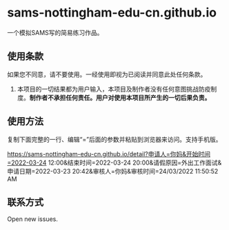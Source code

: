# sams-nottingham-edu-cn.github.io

一个模拟SAMS写的简易练习作品。

## 使用条款

如果您不同意，请不要使用。一经使用即视为已阅读并同意此处任何条款。

1. 本项目的一切结果都为用户输入，本项目及制作者没有任何意图挑战防疫制度。**制作者不承担任何责任。用户对使用本项目所产生的一切后果负责。**

## 使用方法

复制下面完整的一行、编辑“=”后面的参数并粘贴到浏览器来访问。支持手机版。

https://sams-nottingham-edu-cn.github.io/detail?申请人=你妈&开始时间=2022-03-24 12:00&结束时间=2022-03-24 20:00&请假原因=外出工作面试&申请日期=2022-03-23 20:42&审核人=你妈&审核时间=24/03/2022 11:50:52 AM

## 联系方式

Open new issues.
